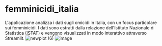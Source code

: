 # femminicidi_italia
L'applicazione analizza i dati sugli omicidi in Italia, con un focus particolare sui femminicidi. I dati sono estratti dalla relazione dell'Istituto Nazionale di Statistica (ISTAT) e vengono visualizzati in modo interattivo attraverso Streamlit.
![newplot (6)](https://github.com/DrElegantia/femminicidi_italia/assets/143170925/9e8034c9-f7ba-45ce-b6a8-6e98a660e664)
![image](https://github.com/DrElegantia/femminicidi_italia/assets/143170925/c4a36380-f88d-4ab3-b96a-3bfd4015de54)

